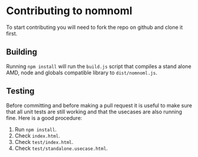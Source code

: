 # Contributing to nomnoml

To start contributing you will need to fork the repo on github and clone it first.

## Building

Running `npm install` will run the `build.js` script that compiles a stand alone AMD, node and globals compatible library to `dist/nomnoml.js`.

## Testing

Before committing and before making a pull request it is useful to make sure that all unit tests are still working and that the usecases are also running fine. Here is a good procedure:

 1. Run `npm install`.
 2. Check `index.html`.
 3. Check `test/index.html`.
 4. Check `test/standalone.usecase.html`.
